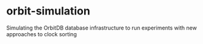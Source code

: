 # orbit-simulation
Simulating the OrbitDB database infrastructure to run experiments with new approaches to clock sorting
